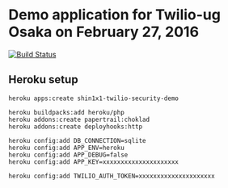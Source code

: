 # Demo application for Twilio-ug Osaka on February 27, 2016

[![Build Status](https://travis-ci.org/shin1x1/twilio-api-security-demo.svg?branch=master)](https://travis-ci.org/shin1x1/twilio-api-security-demo)

## Heroku setup

```
heroku apps:create shin1x1-twilio-security-demo

heroku buildpacks:add heroku/php
heroku addons:create papertrail:choklad
heroku addons:create deployhooks:http

heroku config:add DB_CONNECTION=sqlite
heroku config:add APP_ENV=heroku
heroku config:add APP_DEBUG=false
heroku config:add APP_KEY=xxxxxxxxxxxxxxxxxxxxx

heroku config:add TWILIO_AUTH_TOKEN=xxxxxxxxxxxxxxxxxxxxx
```
